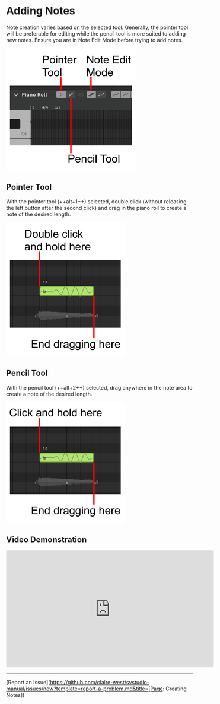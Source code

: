# Adding Notes

Note creation varies based on the selected tool. Generally, the pointer tool will be preferable for editing while the pencil tool is more suited to adding new notes. Ensure you are in Note Edit Mode before trying to add notes.

![Piano Roll Tools](/img/quickstart/piano-roll-tools.png)

## Pointer Tool
With the pointer tool (++alt+1++) selected, double click (without releasing the left button after the second click) and drag in the piano roll to create a note of the desired length.

![Adding Notes With the Pointer Tool](/img/quickstart/add-note-pointer.png)

## Pencil Tool

With the pencil tool (++alt+2++) selected, drag anywhere in the note area to create a note of the desired length.

![Adding Notes With the Pencil Tool](/img/quickstart/add-note-pencil.png)

## Video Demonstration

<iframe width="560" height="315" src="https://www.youtube-nocookie.com/embed/_s1gITI3vbA" title="YouTube video player" frameborder="0" allowfullscreen></iframe>

---

[Report an Issue](https://github.com/claire-west/svstudio-manual/issues/new?template=report-a-problem.md&title=[Page: Creating Notes])